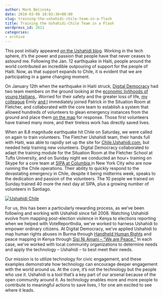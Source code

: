 ```yaml
---
author: Mark Belinsky
date: 2010-03-06 18:03:36+00:00
slug: training-the-ushahidi-chile-team-in-a-flash
title: Training the Ushahidi-Chile Team in a Flash
wordpress_id: 2611
categories:
- archive
---
```

This post initially appeared [on the Ushahidi blog](http://blog.ushahidi.com/index.php/2010/03/06/digital-democracy-chile/).
Working in the tech sphere, it’s the power and passion that people  have that never ceases to astound me. Following the Jan. 12 earthquake  in Haiti, people around the world contributed an incredible outpouring  of support for the people of Haiti. Now, as that support expands to  Chile, it is evident that we are participating in a game changing  moment.

On January 12th when the earthquake in Haiti struck, [Digital Democracy](../) had two team members on the ground looking at the [ economic livlihoods of young Haitians ](../2010/03/01/project-einstein-haiti-report-the-earthquake/) . Worried for their safety and the greater loss of life, [my colleague](http://twitter.com/emjacobi) Emily [and I](http://twitter.com/mbelinsky) immediately joined Patrick in the Situation Room at Fletcher, and  collaborated with the core team to establish a system that allowed  hundreds of volunteers to glean emergency instances from the ground and  place them [on the map](http://haiti.ushahidi.com/) for response. Those first volunteers have trained many more, and their tireless work has directly saved lives.

When an 8.8 magnitude earthquake hit Chile on Saturday, we were  called on again to train volunteers. The Fletcher Ushahidi team, their  hands full with Haiti, was able to rapidly set up the site for [Chile.Ushahidi.com](http://chile.ushahidi.com/),  but needed help training new volunteers. Digital Democracy collaborated  to adapt the training module for the Situation Room at the Fletcher  School at Tufts University, and on Sunday night we conducted an hour+  training on Skype for a core team at [SIPA at Columbia ](http://www.sipa.columbia.edu/)in  New York City who are now running the Chile operations. Their ability  to quickly respond to the devastating emergency in Chile, despite it  being midterms week, speaks to the dedication and passion of the  volunteers. The 10 people we trained on Sunday trained 40 more the next  day at SIPA, plus a growing number of volunteers in Santiago.

[![Ushahidi Chile](https://blog.ushahidi.com/wp-content/uploads/2010/02/Picture-4-500x359.png)](http://chile.ushahidi.com/)

For us, this has been a particularly rewarding process, as we’ve been  following and working with Ushahidi since fall 2008. Watching Ushahidi  evolve from mapping post-election violence in Kenya to elections  reporting when we helped with VoteReportIndia, we’ve worked to harness  Ushahidi to empower ordinary citizens. At Digital Democracy, we’ve  applied Ushahidi to map human rights abuses in Burma through [Handheld Human Rights](../handheldhumanrights) and peace mapping in Kenya through [Sisi Ni Amani – “We are Peace.”](http://sisiniamani.wordpress.com/) In each case, we’ve worked with local community organizations to  determine needs and apply the  technology – Ushahidi – to best meet  their needs.

Our mission is to utilize technology for civic engagement, and these  examples demonstrate how technology can encourage deeper engagement with  the world around us. At the core, it’s not the technology but the  people who use it. Ushahidi is a tool that’s a key part of our arsenal  because of the open community around it. As technology enables more and  more people to contribute to meaningful actions to save lives, I for one  am excited to see where it leads.
